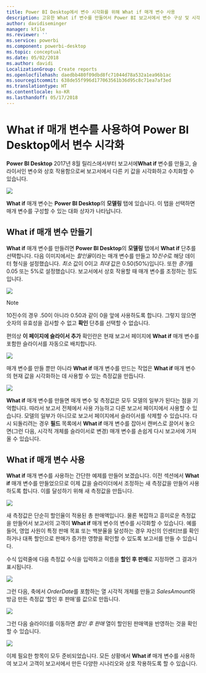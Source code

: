 ```yaml
---
title: Power BI Desktop에서 변수 시각화를 위해 What if 매개 변수 사용
description: 고유한 What if 변수를 만들어서 Power BI 보고서에서 변수 구상 및 시각화
author: davidiseminger
manager: kfile
ms.reviewer: ''
ms.service: powerbi
ms.component: powerbi-desktop
ms.topic: conceptual
ms.date: 05/02/2018
ms.author: davidi
LocalizationGroup: Create reports
ms.openlocfilehash: daedbb480f09dbd8fc71044d78a532a1ea96b1ac
ms.sourcegitcommit: 638de55f996d177063561b36d95c8c71ea7af3ed
ms.translationtype: HT
ms.contentlocale: ko-KR
ms.lasthandoff: 05/17/2018
---
```

# <a name="create-and-use-a-what-if-parameter-to-visualize-variables-in-power-bi-desktop"></a>What if 매개 변수를 사용하여 Power BI Desktop에서 변수 시각화
**Power BI Desktop** 2017년 8월 릴리스에서부터 보고서에**What if** 변수를 만들고, 슬라이서인 변수와 상호 작용함으로써 보고서에서 다른 키 값을 시각화하고 수치화할 수 있습니다.

![](media/desktop-what-if/what-if_01.png)

**What if** 매개 변수는 **Power BI Desktop**의 **모델링** 탭에 있습니다. 이 탭을 선택하면 매개 변수를 구성할 수 있는 대화 상자가 나타납니다.

## <a name="creating-a-what-if-parameter"></a>What if 매개 변수 만들기
**What if** 매개 변수를 만들려면 **Power BI Desktop**의 **모델링** 탭에서 **What if** 단추를 선택합니다. 다음 이미지에서는 *할인율*이라는 매개 변수를 만들고 *10진수*로 해당 데이터 형식을 설정했습니다. *최소* 값이 0이고 *최대* 값은 0.50(50%)입니다. 또한 *증가*를 0.05 또는 5%로 설정했습니다. 보고서에서 상호 작용할 때 매개 변수를 조정하는 정도입니다.

![](media/desktop-what-if/what-if_02.png)

> [!NOTE]
> 10진수의 경우 .50이 아니라 0.50과 같이 0을 앞에 사용하도록 합니다. 그렇지 않으면 숫자의 유효성을 검사할 수 없고 **확인** 단추를 선택할 수 없습니다.
> 
> 

편의상 **이 페이지에 슬라이서 추가** 확인란은 현재 보고서 페이지에 **What if** 매개 변수를 포함한 슬라이서를 자동으로 배치합니다.

![](media/desktop-what-if/what-if_03.png)

매개 변수를 만들 뿐만 아니라 **What if** 매개 변수를 만드는 작업은 **What if** 매개 변수의 현재 값을 시각화하는 데 사용할 수 있는 측정값을 만듭니다.

![](media/desktop-what-if/what-if_04.png)

**What if** 매개 변수를 만들면 매개 변수 및 측정값은 모두 모델의 일부가 된다는 점을 기억합니다. 따라서 보고서 전체에서 사용 가능하고 다른 보고서 페이지에서 사용할 수 있습니다. 모델의 일부가 아니므로 보고서 페이지에서 슬라이서를 삭제할 수 있습니다. 다시 되돌리려는 경우 **필드** 목록에서 **What if** 매개 변수를 잡아서 캔버스로 끌어서 놓으면(그런 다음, 시각적 개체를 슬라이서로 변경) 매개 변수를 손쉽게 다시 보고서에 가져올 수 있습니다.

## <a name="using-a-what-if-parameter"></a>What if 매개 변수 사용
**What if** 매개 변수를 사용하는 간단한 예제를 만들어 보겠습니다. 이전 섹션에서 **What if** 매개 변수를 만들었으므로 이제 값을 슬라이더에서 조정하는 새 측정값을 만들어 사용하도록 합니다. 이를 달성하기 위해 새 측정값을 만듭니다.

![](media/desktop-what-if/what-if_05.png)

새 측정값은 단순히 할인율이 적용된 총 판매액입니다. 물론 복잡하고 흥미로운 측정값을 만들어서 보고서의 고객이 **What if** 매개 변수의 변수를 시각화할 수 있습니다. 예를 들어, 영업 사원이 특정 판매 목표 또는 백분율을 달성하는 경우 자신의 인센티브를 확인하거나 대폭 할인으로 판매가 증가한 영향을 확인할 수 있도록 보고서를 만들 수 있습니다.

수식 입력줄에 다음 측정값 수식을 입력하고 이름을 **할인 후 판매**로 지정하면 그 결과가 표시됩니다.

![](media/desktop-what-if/what-if_06.png)

그런 다음, 축에서 *OrderDate*를 포함하는 열 시각적 개체를 만들고 *SalesAmount*와 방금 만든 측정값 ‘할인 후 판매’를 값으로 만듭니다.

![](media/desktop-what-if/what-if_07.png)

그런 다음 슬라이더를 이동하면 *할인 후 판매* 열이 할인된 판매액을 반영하는 것을 확인할 수 있습니다.

![](media/desktop-what-if/what-if_08.png)

이제 필요한 항목이 모두 준비되었습니다. 모든 상황에서 **What if** 매개 변수를 사용하여 보고서 고객이 보고서에서 만든 다양한 시나리오와 상호 작용하도록 할 수 있습니다.

